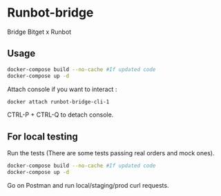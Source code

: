# Runbot-bridge

Bridge Bitget x Runbot

## Usage

```bash
docker-compose build --no-cache #If updated code
docker-compose up -d
```

Attach console if you want to interact :

```bash
docker attach runbot-bridge-cli-1
```

CTRL-P + CTRL-Q to detach console.

## For local testing 
Run the tests (There are some tests passing real orders and mock ones).
```bash
docker-compose build --no-cache #If updated code
docker-compose up -d
```
Go on Postman and run local/staging/prod curl requests.